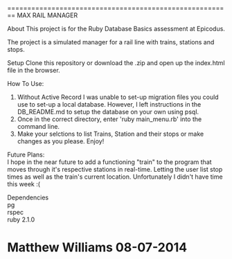 ========================================================
MAX RAIL MANAGER

About
This project is for the Ruby Database Basics assessment at Epicodus.

The project is a simulated manager for a rail line with trains, stations and stops.

Setup
Clone this repository or download the .zip and open up the index.html file in the browser.

How To Use: <br />
1. Without Active Record I was unable to set-up migration files you could use to set-up a local database. However, I left instructions in the DB_README.md to setup the database on your own using psql. <br />
2. Once in the correct directory, enter 'ruby main_menu.rb' into the command line. <br />
3. Make your selctions to list Trains, Station and their stops or make changes as you please. Enjoy!

Future Plans: <br />
I hope in the near future to add a functioning "train" to the program that moves through it's respective stations in real-time. Letting the user list stop times as well as the train's current location. Unfortunately I didn't have time this week :(



Dependencies <br />
pg <br />
rspec <br />
ruby 2.1.0

Matthew Williams 08-07-2014
========================================================
